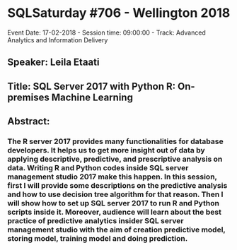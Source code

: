# SQLSaturday #706 - Wellington 2018
Event Date: 17-02-2018 - Session time: 09:00:00 - Track: Advanced Analytics and Information Delivery
## Speaker: Leila Etaati
## Title: SQL Server 2017 with Python  R: On-premises Machine Learning
## Abstract:
### The R server 2017 provides many functionalities for database developers. It helps us to get more insight out of data by applying descriptive, predictive, and prescriptive analysis on data. Writing R and Python codes inside SQL server management studio 2017 make this happen.  In this session, first I will provide some descriptions on the predictive analysis and how to use decision tree algorithm for that reason. Then I will show how to set up SQL server 2017 to run R and Python scripts inside it. Moreover, audience will learn about the best practice of predictive analytics insider SQL server management studio with the aim of creation predictive model, storing model, training model and  doing prediction.
